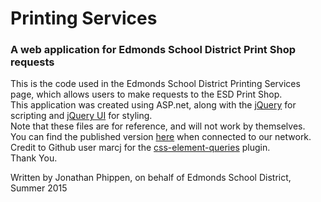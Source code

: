 # Printing Services
### A web application for Edmonds School District Print Shop requests
This is the code used in the Edmonds School District Printing Services page, which allows users to make requests to the ESD Print Shop.  
This application was created using ASP.net, along with the [jQuery](https://jquery.com) for scripting and [jQuery UI](https://jqueryui.com) for styling.  
Note that these files are for reference, and will not work by themselves.  
You can find the published version [here](infosysapps.edmonds.wednet.edu/print) when connected to our network.  
Credit to Github user marcj for the [css-element-queries](https://github.com/marcj/css-element-queries) plugin.  
Thank You.  
  
Written by Jonathan Phippen, on behalf of Edmonds School District, Summer 2015
